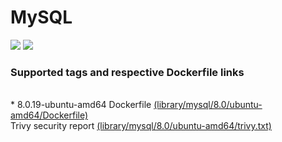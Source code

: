 # MySQL
[![](https://images.microbadger.com/badges/image/antonchernik/mysql.svg)](https://microbadger.com/images/antonchernik/mysql)
[![](https://images.microbadger.com/badges/version/antonchernik/mysql.svg)](https://microbadger.com/images/antonchernik/mysql)
### Supported tags and respective Dockerfile links
<br/>* 8.0.19-ubuntu-amd64 Dockerfile [(library/mysql/8.0/ubuntu-amd64/Dockerfile)](https://github.com/antonchernik/docker/blob/mysql-v8.0.19/library/mysql/8.0/ubuntu-amd64/Dockerfile)<br />Trivy security report [(library/mysql/8.0/ubuntu-amd64/trivy.txt)](https://github.com/antonchernik/docker/blob/mysql-v8.0.19/library/mysql/8.0/ubuntu-amd64/trivy.txt)<br />